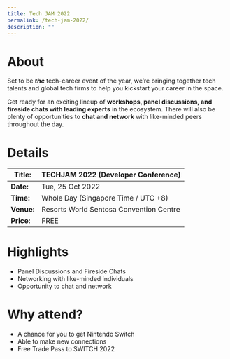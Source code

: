 ```yaml
---
title: Tech JAM 2022
permalink: /tech-jam-2022/
description: ""
---
```

# About
Set to be _**the**_ tech-career event of the year, we’re bringing together tech talents and global tech firms to help you kickstart your career in the space.

Get ready for an exciting lineup of **workshops, panel discussions, and fireside chats with leading experts** in the ecosystem. There will also be plenty of opportunities to **chat and network** with like-minded peers throughout the day.

# Details

| **Title:** |**TECHJAM 2022 (Developer Conference)** |
| -------- | -------- |
|**Date:** | Tue, 25 Oct 2022 |
| **Time:**    | Whole Day (Singapore Time / UTC +8) |
|**Venue:** | Resorts World Sentosa Convention Centre |
|**Price:** | FREE |

# Highlights
* Panel Discussions and Fireside Chats
* Networking with like-minded individuals
* Opportunity to chat and network 

# Why attend?
* A chance for you to get Nintendo Switch 
* Able to make new connections 
* Free Trade Pass to SWITCH 2022